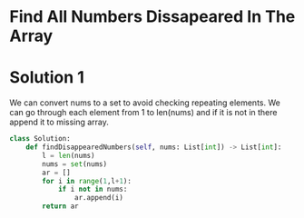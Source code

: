 # Find All Numbers Dissapeared In The Array
# Solution 1
We can convert nums to a set to avoid checking repeating elements. We can go through each element from 1 to len(nums) and if it is not in there append it to missing array.
```python
class Solution:
    def findDisappearedNumbers(self, nums: List[int]) -> List[int]:
        l = len(nums)
        nums = set(nums)
        ar = []
        for i in range(1,l+1):
            if i not in nums:
                ar.append(i)
        return ar
```
